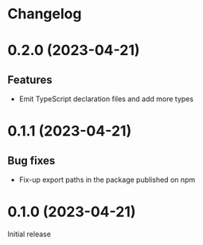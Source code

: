 # Changelog

# 0.2.0 (2023-04-21)

## Features

  - Emit TypeScript declaration files and add more types

# 0.1.1 (2023-04-21)

## Bug fixes

  - Fix-up export paths in the package published on npm

# 0.1.0 (2023-04-21)

Initial release
